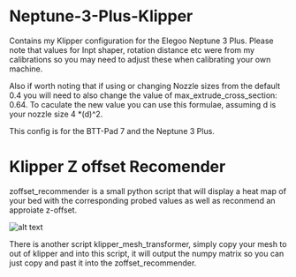 # Neptune-3-Plus-Klipper
Contains my Klipper configuration for the Elegoo Neptune 3 Plus. Please note that values for Inpt shaper, rotation distance etc were from my calibrations so you may need to adjust these when calibrating your own machine.

Also if worth noting that if using or changing Nozzle sizes from the default 0.4 you will need to also change the value of max_extrude_cross_section: 0.64. To caculate the new value you can use this formulae, assuming d is your nozzle size 4 *(d)^2.

This config is for the BTT-Pad 7 and the Neptune 3 Plus.

# Klipper Z offset Recomender
zoffset_recommender is a small python script that will display a heat map of your bed with the corresponding probed values as well as reconmend an approiate z-offset.

![alt text](https://github.com/Aiddy81/Neptune-3-Plus-Klipper-Config/blob/main/Z-Offset_Recommender/example_heatmap.jpg)

There is another script klipper_mesh_transformer, simply copy your mesh to out of klipper and into this script, it will output the numpy matrix so you can just copy and past it into the zoffset_recommender.

